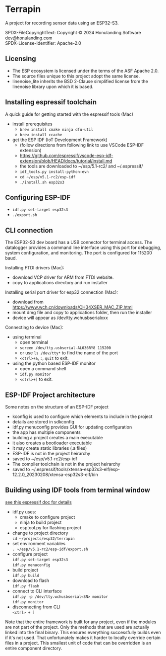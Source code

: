 # Terrapin

A project for recording sensor data using an ESP32-S3.

SPDX-FileCopyrightText: Copyright © 2024 Honulanding Software <dev@honulanding.com>  
SPDX-License-Identifier: Apache-2.0

## Licensing

- The ESP ecosystem is licensed under the terms of the ASF Apache 2.0.
- The source files unique to this project adopt the same license.
- linenoise_lite inherits the BSD 2-Clause simplified license from the linenoise library upon which it is based.

## Installing espressif toolchain

A quick guide for getting started with the espressif tools (Mac)
- install prerequisites 
  - `brew install cmake ninja dfu-util`
  - `brew install ccache`
- get the ESP IDF (IoT Development Framework)
  - (follow directions from following link to use VSCode ESP-IDF extension)
  - https://github.com/espressif/vscode-esp-idf-extension/blob/HEAD/docs/tutorial/install.md
  - the tools are downloaded to ~/esp/5.1-rc2/ and ~/.espressif/
  - `idf_tools.py install-python-evn`
  - `cd ~/esp/v5.1-rc2/esp-idf`
  - `./install.sh esp32s3`

## Configuring ESP-IDF

  - `idf.py set-target esp32s3`
  - `./export.sh`

## CLI connection

The ESP32-S3 dev board has a USB connector for terminal access. The datalogger provides a command line interface using this port for debugging, system configuration, and monitoring. The port is configured for 115200 baud.

Installing FTDI drivers (Mac):
- download VCP driver for ARM from FTDI website.
- copy to applications directory and run installer

Installing serial port driver for esp32 connection (Mac):
- download from https://www.wch.cn/downloads/CH34XSER_MAC_ZIP.html
- mount dmg file and copy to applications folder, then run the installer
- device will appear as /dev/tty.wchusbserialxxx

Connecting to device (Mac):
- using terminal
  - open terminal
  - `screen /dev/tty.usbserial-AL036RY8 115200`
  -  or use `ls /dev/tty*` to find the name of the port
  - `<ctrl>+a`, `:`, `quit` to exit.
- using the python based ESP-IDF monitor
  - open a command shell
  - `idf.py monitor`
  - `<ctrl>+]` to exit.

## ESP-IDF Project architecture

Some notes on the structure of an ESP-IDF project
- kconfig is used to configure which elements to include in the project
-   details are stored in sdkconfig
-   idf.py menuconfig provides GUI for updating configuration
- the app has multiple components
-   building a project creates a main executable
-   it also creates a bootloader executable
-   it may create static libraries (.a files)
- ESP-IDF is not in the project heirarchy
-   saved to ~/esp/v5.1-rc2/esp-idf
- The compiler toolchain is not in the project heirarchy
-   saved to ~/.espressif/tools/xtensa-esp32s3-elf/esp-12.2.0_20230208/xtensa-esp32s3-elf/bin

## Building using IDF tools from terminal window

[see this espressif doc for details](https://docs.espressif.com/projects/esp-idf/en/stable/esp32s3/get-started/linux-macos-setup.html)  
- idf.py uses:
  - cmake to configure project
  - ninja to build project
  - esptool.py for flashing project
- change to project directory  
`cd ~/projects/esp32/terrapin`  
- set environment variables  
  `. ~/esp/v5.1-rc2/esp-idf/export.sh`
- configure project  
  `idf.py set-target esp32s3`  
  `idf.py menuconfig`  
- build project  
  `idf.py build`  
- download to flash  
  `idf.py flash`  
- connect to CLI interface  
  `idf.py -p /dev/tty.wchusbserial<SN> monitor`  
  `idf.py monitor`  
- disconnecting from CLI  
  `<ctrl> + ]`  

Note that the entire framework is built for any project, even if the modules are not part of the project. Only the methods that are used are actually linked into the final binary. This ensures everything successfully builds even if it's not used. That unfortunately makes it harder to locally override certain files in a project. This smallest unit of code that can be overridden is an entire component directory.
